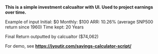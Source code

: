 **This is a simple investment calcualtor with UI. Used to project earnings over time.**


Example of input
Initial: $0
Monthly: $100
ARR: 10.26% (average SNP500 return since 1960)
Time kept: 20 Years

Final Return outputted by calcualtor ($74,062)


For demo, see 
**https://jyoutir.com/savings-calculator-script/**
